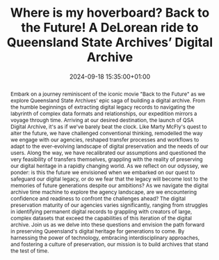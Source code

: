 ---
abstract: "Embark on a journey reminiscent of the iconic movie \"Back to the Future\"
  as we explore Queensland State Archives' epic saga of building a digital archive.
  From the humble beginnings of extracting digital legacy records to navigating the
  labyrinth of complex data formats and relationships, our expedition mirrors a voyage
  through time. Arriving at our desired destination, the launch of QSA Digital Archive,
  it's as if we've barely beat the clock.\nLike Marty McFly's quest to alter the future,
  we have challenged conventional thinking, remodelled the way we engage with our
  agencies, reshaped transfer processes and workflows to adapt to the ever-evolving
  landscape of digital preservation and the needs of our users. Along the way, we
  have recalibrated our assumptions and questioned the very feasibility of transfers
  themselves, grappling with the reality of preserving our digital heritage in a rapidly
  changing world. \nAs we reflect on our odyssey, we ponder: is this the future we
  envisioned when we embarked on our quest to safeguard our digital legacy, or do
  we fear that the legacy will become lost to the memories of future generations despite
  our ambitions? \nAs we navigate the digital archive time machine to explore the
  agency landscape, are we encountering confidence and readiness to confront the challenges
  ahead? The digital preservation maturity of our agencies varies significantly, ranging
  from struggles in identifying permanent digital records to grappling with creators
  of large, complex datasets that exceed the capabilities of this iteration of the
  digital archive.\nJoin us as we delve into these questions and envision the path
  forward in preserving Queensland's digital heritage for generations to come.  By
  harnessing the power of technology, embracing interdisciplinary approaches, and
  fostering a culture of preservation, our mission is to build archives that stand
  the test of time."
creators:
- Stefania Di Maria
date: 2024-09-18 15:35:00+01:00
document_url: https://zenodo.org/records/13732254/download/pdf
grand_parent: iPRES
institutions: []
keywords:
- communications and advocacy for dp
- start 2 preserve
landing_page_url: https://zenodo.org/records/13732254
language: eng
layout: publication
license: Creative Commons Attribution 4.0 (CC-BY-4.0)
notes_url: https://docs.google.com/document/d/1coSQGZ5jVNK0VwwLWUyBu-JIkNkKuQH-qHnOUyj_KzA/edit#heading=h.ge8kdqo3zbiz
parent: iPRES 2024
publication_type: lightning talk
size: null
slides_url: https://zenodo.org/records/13732254
source_name: iPRES
stream_url: https://www.archief.vlaanderen.be/archief/records/dossiers/5acb210228ce4315ae650812d056a482329eb83ed2dc42398a51505dc153be81/documents/b27936ff02184e1fbce3a6cbad4e50932f2972e78ce34bdf91e5c1f936647db4
title: Where is my hoverboard? Back to the Future! A DeLorean ride to Queensland State
  Archives’ Digital Archive
year: 2024
---